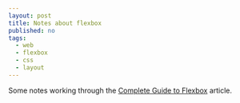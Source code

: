 ```yaml
---
layout: post
title: Notes about flexbox
published: no
tags:
  - web
  - flexbox
  - css
  - layout
---
```

Some notes working through the [Complete Guide to Flexbox][1] article.



[1]: https://css-tricks.com/snippets/css/a-guide-to-flexbox/